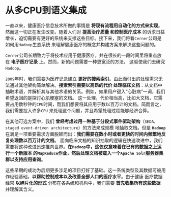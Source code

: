 从多CPU到语义集成
=============================================================================
一直以来，健康医疗信息技术所做的事情是 **将现有流程用自动化的方式来实现**。然而这一切正在发生改变。随着人们对 **提高治疗质量
和控制医疗成本** 的诉求日益增长，迫切需要有更好的系统来支撑这些目标。接下来，我们将看`Cerner`公司是如何用`Hadoop`生态系统
来理解健康医疗的概念并构建方案来解决这些问题的。

`Cerner`公司长期致力于将技术应用于健康医疗，并在很长的一段时间里将重点放在 **电子医疗记录** 上。然而，新的问题需要一种更宽泛的方法，
这驱使我们去研究`Hadoop`。

`2009`年时，我们需要为医疗记录建立 **更好的搜索索引**。由此而引出的处理需求无法通过其他架构简单解决。**搜索索引需要以高昂的代价
处理临床文档**：从文档中抽取术语，并解析其与其他术语的关系。例如，如果用户键入“心脏病”一词，我们希望返回的是探讨心肌梗塞的文档。
这一处理，代价相当高，比如大文档，它需要占用数秒钟的`CPU`时间，而我们想要将其应用于数以百万计的文档。简而言之，我们需要投入许多`CPU`
来处理这个问题，并且希望处理过程能够经济合算。

在其他可选方案中，我们 **曾经考虑过用一种基于分段式事件驱动架构**（`SEDA，staged event-driven architecture`）的方法来成规模
地抽取文档。但是 **`Hadoop`** 在满足一项重要需求方面脱颖而出：**我们需要在数小时或者更快的时间内频繁地反复处理数以百万计的文档**。
面向临床文档的知识抽取的逻辑在快速改进中，我们需要将这种改进迅速推向世界。**在`Hadoop`中，这仅仅意味着在已有的数据之上运行一个新版本
的`MapReduce`作业，然后处理文档被载入一个`Apache Solr`服务器集群以支持应用查询**。

这些早期的成功为后期更多涉足的项目打好了基础。这一系统类型及其数据可被用作经验基础，**以帮助控制成本以及改善全部人口的医疗水平**。由于健康
医疗数据经常 **以碎片化的形式** 分布在各系统和机构中，我们需要 **首先收集所有这些数据** 并理解其含义。








